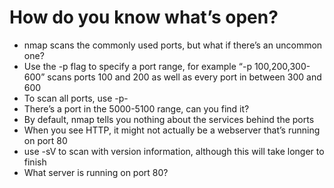 # How do you know what’s open?

* nmap scans the commonly used ports, but what if there’s an uncommon one?
* Use the -p flag to specify a port range, for example “-p 100,200,300-600” scans ports 100 and 200 as well as every port in between 300 and 600
* To scan all ports, use -p-
* There’s a port in the 5000-5100 range, can you find it?
* By default, nmap tells you nothing about the services behind the ports
* When you see HTTP, it might not actually be a webserver that’s running on port 80
* use -sV to scan with version information, although this will take longer to finish
* What server is running on port 80?

